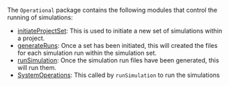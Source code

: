 The `Operational` package contains the following modules that control the running of simulations:

* [initiateProjectSet](Model-initiateProjectSet): This is used to initiate a new set of simulations within a project. 
* [generateRuns](Model-Operational-generateRuns): Once a set has been initiated, this will created the files for each simulation run within the simulation set. 
* [runSimulation](Model-Operational-runSimulation): Once the simulation run files have been generated, this will run them. 
* [SystemOperations](Model-Operational-SystemOperations): This called by `runSimulation` to run the simulations
